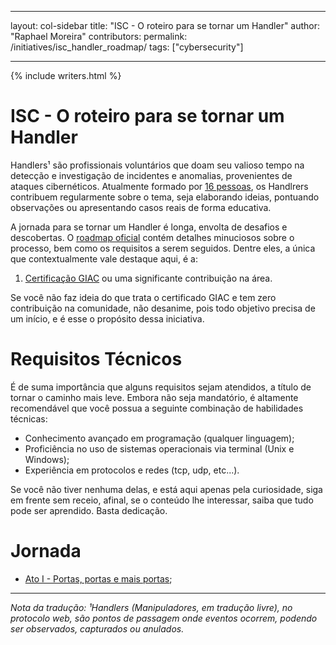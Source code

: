 ﻿---

layout: col-sidebar
title: "ISC - O roteiro para se tornar um Handler"
author: "Raphael Moreira"
contributors: 
permalink: /initiatives/isc_handler_roadmap/
tags: ["cybersecurity"]

---

{% include writers.html %}

# ISC - O roteiro para se tornar um Handler
Handlers¹ são profissionais voluntários que doam seu valioso tempo na detecção e investigação de incidentes e anomalias, 
provenientes de ataques cibernéticos. Atualmente formado por [16 pessoas](https://isc.sans.edu/handler_list.html), os 
Handlrers contribuem regularmente sobre o tema, seja elaborando ideias, pontuando observações ou apresentando casos reais 
de forma educativa.

A jornada para se tornar um Handler é longa, envolta de desafios e descobertas. O [roadmap oficial](https://isc.sans.edu/handlerroadmap.html)
contém detalhes minuciosos sobre o processo, bem como os requisitos a serem seguidos. Dentre eles, a única que contextualmente 
vale destaque aqui, é a:

1. [Certificação GIAC](http://www.giac.org/) ou uma significante contribuição na área.

Se você não faz ideia do que trata o certificado GIAC e tem zero contribuição na comunidade, não desanime, pois todo objetivo 
precisa de um início, e é esse o propósito dessa iniciativa.

# Requisitos Técnicos
É de suma importância que alguns requisitos sejam atendidos, a título de tornar o caminho mais leve. Embora não seja mandatório, 
é altamente recomendável que você possua a seguinte combinação de habilidades técnicas:

- Conhecimento avançado em programação (qualquer linguagem);
- Proficiência no uso de sistemas operacionais via terminal (Unix e Windows);
- Experiência em protocolos e redes (tcp, udp, etc...).

Se você não tiver nenhuma delas, e está aqui apenas pela curiosidade, siga em frente sem receio, afinal, se o conteúdo lhe 
interessar, saiba que tudo pode ser aprendido. Basta dedicação.

# Jornada

- [Ato I - Portas, portas e mais portas](acts/act_1.pt-BR.md);

---
_Nota da tradução: ¹Handlers (Manipuladores, em tradução livre), no protocolo web, são pontos de passagem onde eventos ocorrem, podendo 
ser observados, capturados ou anulados._ 